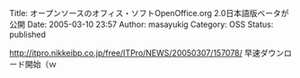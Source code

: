 Title: オープンソースのオフィス・ソフトOpenOffice.org 2.0日本語版ベータが公開
Date: 2005-03-10 23:57
Author: masayukig
Category: OSS
Status: published

<http://itpro.nikkeibp.co.jp/free/ITPro/NEWS/20050307/157078/>
早速ダウンロード開始（ｗ
